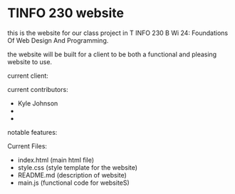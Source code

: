 # TINFO 230 website

this is the website for our class project in T INFO 230 B Wi 24: Foundations Of Web Design And Programming. 

the website will be built for a client to be both a functional and pleasing website to use.

current client:

current contributors:
- Kyle Johnson
- 
-
notable features:

Current Files:
- index.html (main html file)
- style.css (style template for the website)
- README.md (description of website)
- main.js (functional code for websiteS) 
